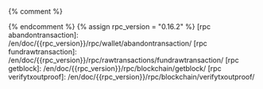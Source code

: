 [Adam Back]: http://www.cypherspace.org/adam/
[Anthony Towns]: https://github.com/ajtowns
[Alex Morcos]: https://github.com/morcos
[Andrew Chow]: https://github.com/achow101
[Antti Majakivi]: https://github.com/anduck
[Bob McElrath]: https://github.com/mcelrath
[Bryan Bishop]: https://github.com/kanzure
[BtcDrak]: https://github.com/btcdrak
[Chris Stewart]: https://github.com/Christewart
[Clark Moody]: https://github.com/clarkmoody
[Clem Taylor]: https://github.com/clemtaylor
[Chun Kuan Lee]: https://github.com/ken2812221
[Cory Fields]: https://github.com/theuni
[David Harding]: https://github.com/harding/
[Eric Lombrozo]: https://github.com/codeshark
[Eric Voskuil]: https://github.com/evoskuil
[Gleb Naumenko]: https://github.com/naumenkogs
[Glenn Willen]: https://github.com/gwillen
[Gregory Maxwell]: https://github.com/gmaxwell
[Gregory Sanders]: https://github.com/instagibbs
[James O'Beirne]: https://github.com/jamesob
[Jeremy Rubin]: https://github.com/JeremyRubin
[Jesse Cohen]: http://github.com/skeees
[Jim Posen]: https://github.com/jimpo
[Joao Barbosa]: https://github.com/promag
[John Newbery]: https://github.com/jnewbery
[Johnathan Corgan]: https://github.com/jmcorgan
[Johnson Lau]: https://github.com/jl2012
[Jonas Nick]: https://github.com/jonasnick
[Jonas Schnelli]: https://github.com/jonasschnelli
[Jorge Timon]: https://github.com/jtimon
[Jorge Timón]: https://github.com/jtimon
[Joseph Poon]: https://github.com/josephpoon
[Joshua Simmons]: https://github.com/kadoban
[Justin Arthur]: https://github.com/justintarthur
[Karel Bilek]: https://github.com/karel-3d
[Karl-Johan Alm]: https://github.com/kallewoof
[Lucas Betschart]: https://github.com/lclc
[Luke Dashjr]: https://github.com/luke-jr
[Marco Falke]: https://github.com/MarcoFalke
[Mark Erhardt]: https://github.com/Xekyo
[Mark Friedenbach]: https://github.com/maaku
[Matt Corallo]: https://github.com/TheBlueMatt
[Michael Ford]: https://github.com/fanquake
[Michagogo]: https://github.com/Michagogo
[Midnight Magic]: https://github.com/midnightmagic
[Nicolas Dorier]: https://github.com/NicolasDorier
[Olaoluwa Osuntokun]: https://github.com/Roasbeef
[Patrick Strateman]: https://github.com/pstratem
[Pavel Janik]: https://github.com/paveljanik
[Peter Todd]: https://github.com/petertodd
[Pieter Wuille]: https://github.com/sipa
[Randolf Richardson]: https://github.com/randolf
[Russell Yanofsky]: https://github.com/ryanofsky
[Saleem Rashid]: https://github.com/saleemrashid
[Samuel Dobson]: https://github.com/MeshCollider
[Sjors Provoost]: https://github.com/sjors
[Steve Lee]: https://github.com/moneyball
[Suhas Daftuar]: https://github.com/sdaftuar
[Tadge Dryja]: https://github.com/T909
[Tom Harding]: https://github.com/dgenr8
[Varunram Ganesh]: https://github.com/Varunram
[Warren Togami]: https://github.com/wtogami
[Wladimir van der Laan]: https://github.com/laanwj
[Zooko Wilcox]: https://github.com/zooko
[Someunknownman]: https://github.com/someunknownman
[Mraksoll]: https://github.com/mraksoll4

[BIP1]: https://github.com/bitcoin/bips/blob/master/bip-0001.mediawiki
[BIP2]: https://github.com/bitcoin/bips/blob/master/bip-0002.mediawiki
[BIP9]: https://github.com/bitcoin/bips/blob/master/bip-0009.mediawiki
[BIP11]: https://github.com/bitcoin/bips/blob/master/bip-0011.mediawiki
[BIP13]: https://github.com/bitcoin/bips/blob/master/bip-0013.mediawiki
[BIP14]: https://github.com/bitcoin/bips/blob/master/bip-0014.mediawiki
[BIP16]: https://github.com/bitcoin/bips/blob/master/bip-0016.mediawiki
[BIP21]: https://github.com/bitcoin/bips/blob/master/bip-0021.mediawiki
[BIP22]: https://github.com/bitcoin/bips/blob/master/bip-0022.mediawiki
[BIP23]: https://github.com/bitcoin/bips/blob/master/bip-0023.mediawiki
[BIP30]: https://github.com/bitcoin/bips/blob/master/bip-0030.mediawiki
[BIP31]: https://github.com/bitcoin/bips/blob/master/bip-0031.mediawiki
[BIP32]: https://github.com/bitcoin/bips/blob/master/bip-0032.mediawiki
[BIP34]: https://github.com/bitcoin/bips/blob/master/bip-0034.mediawiki
[BIP35]: https://github.com/bitcoin/bips/blob/master/bip-0035.mediawiki
[BIP37]: https://github.com/bitcoin/bips/blob/master/bip-0037.mediawiki
[BIP39]: https://github.com/bitcoin/bips/blob/master/bip-0039.mediawiki
[BIP42]: https://github.com/bitcoin/bips/blob/master/bip-0042.mediawiki
[BIP50]: https://github.com/bitcoin/bips/blob/master/bip-0050.mediawiki
[BIP61]: https://github.com/bitcoin/bips/blob/master/bip-0061.mediawiki
[BIP62]: https://github.com/bitcoin/bips/blob/master/bip-0062.mediawiki
[BIP65]: https://github.com/bitcoin/bips/blob/master/bip-0065.mediawiki
[BIP66]: https://github.com/bitcoin/bips/blob/master/bip-0066.mediawiki
[BIP68]: https://github.com/bitcoin/bips/blob/master/bip-0068.mediawiki
[BIP70]: https://github.com/bitcoin/bips/blob/master/bip-0070.mediawiki
[BIP71]: https://github.com/bitcoin/bips/blob/master/bip-0071.mediawiki
[BIP72]: https://github.com/bitcoin/bips/blob/master/bip-0072.mediawiki
[BIP111]: https://github.com/bitcoin/bips/blob/master/bip-0111.mediawiki
[BIP112]: https://github.com/bitcoin/bips/blob/master/bip-0112.mediawiki
[BIP113]: https://github.com/bitcoin/bips/blob/master/bip-0113.mediawiki
[BIP114]: https://github.com/bitcoin/bips/blob/master/bip-0114.mediawiki
[BIP125]: https://github.com/bitcoin/bips/blob/master/bip-0125.mediawiki
[BIP130]: https://github.com/bitcoin/bips/blob/master/bip-0130.mediawiki
[BIP133]: https://github.com/bitcoin/bips/blob/master/bip-0133.mediawiki
[BIP134]: https://github.com/bitcoin/bips/blob/master/bip-0134.mediawiki
[BIP141]: https://github.com/bitcoin/bips/blob/master/bip-0141.mediawiki
[BIP142]: https://github.com/bitcoin/bips/blob/master/bip-0142.mediawiki
[BIP143]: https://github.com/bitcoin/bips/blob/master/bip-0143.mediawiki
[BIP144]: https://github.com/bitcoin/bips/blob/master/bip-0144.mediawiki
[BIP145]: https://github.com/bitcoin/bips/blob/master/bip-0145.mediawiki
[BIP146]: https://github.com/bitcoin/bips/blob/master/bip-0146.mediawiki
[BIP147]: https://github.com/bitcoin/bips/blob/master/bip-0147.mediawiki
[BIP148]: https://github.com/bitcoin/bips/blob/master/bip-0148.mediawiki
[BIP149]: https://github.com/bitcoin/bips/blob/master/bip-0149.mediawiki
[BIP150]: https://github.com/bitcoin/bips/blob/master/bip-0150.mediawiki
[BIP151]: https://github.com/bitcoin/bips/blob/master/bip-0151.mediawiki
[BIP152]: https://github.com/bitcoin/bips/blob/master/bip-0152.mediawiki
[BIP157]: https://github.com/bitcoin/bips/blob/master/bip-0157.mediawiki
[BIP158]: https://github.com/bitcoin/bips/blob/master/bip-0158.mediawiki
[BIP173]: https://github.com/bitcoin/bips/blob/master/bip-0173.mediawiki
[BIP174]: https://github.com/bitcoin/bips/blob/master/bip-0174.mediawiki

[bitcointalk announce thread]: https://bitcointalk.org/index.php?topic=5493459.0
[@dpowcoin]: https://twitter.com/dpowcoin
[issues]: https://github.com/dpowcore-project/dpowcoin/issues
[pulls]: https://github.com/dpowcore-project/dpowcoin/pulls
[DpowcoinCoreDocBips]: https://github.com/dpowcore-project/dpowcoin/blob/master/doc/bips.md
[dpowcoin-discuss]: https://t.me/dpowcoin
[dpocoin-dev]: https://t.me/dpowcore
[dpowcoin-news]: https://t.me/dpowcoinnews
[dpocoin-discord]: https://discord.gg/b9zkzAgUpH
[software life cycle]: /en/lifecycle

[recent-contributors]: https://github.com/dpowcore-project/dpowcoin/graphs/contributors?from=2017-03-01
[github-contributors]: https://github.com/dpowcore-project/dpowcoin/graphs/contributors

[website-issues]: https://github.com/dpowcore-project/dpowcore.org/issues

{% comment %}
<!--REQUIRES PERIODIC UPDATE: update rpc_version below to latest
version of this site's RPC docs-->
{% endcomment %}
{% assign rpc_version = "0.16.2" %}
[rpc abandontransaction]: /en/doc/{{rpc_version}}/rpc/wallet/abandontransaction/
[rpc fundrawtransaction]: /en/doc/{{rpc_version}}/rpc/rawtransactions/fundrawtransaction/
[rpc getblock]: /en/doc/{{rpc_version}}/rpc/blockchain/getblock/
[rpc verifytxoutproof]: /en/doc/{{rpc_version}}/rpc/blockchain/verifytxoutproof/
